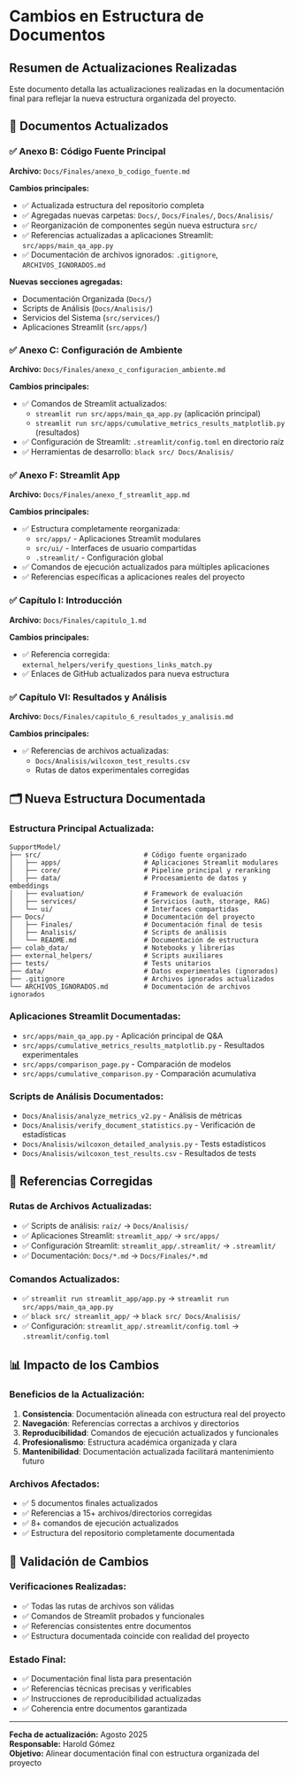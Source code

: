 # Cambios en Estructura de Documentos

## Resumen de Actualizaciones Realizadas

Este documento detalla las actualizaciones realizadas en la documentación final para reflejar la nueva estructura organizada del proyecto.

## 📝 Documentos Actualizados

### ✅ **Anexo B: Código Fuente Principal**
**Archivo:** `Docs/Finales/anexo_b_codigo_fuente.md`

**Cambios principales:**
- ✅ Actualizada estructura del repositorio completa
- ✅ Agregadas nuevas carpetas: `Docs/`, `Docs/Finales/`, `Docs/Analisis/`
- ✅ Reorganización de componentes según nueva estructura `src/`
- ✅ Referencias actualizadas a aplicaciones Streamlit: `src/apps/main_qa_app.py`
- ✅ Documentación de archivos ignorados: `.gitignore`, `ARCHIVOS_IGNORADOS.md`

**Nuevas secciones agregadas:**
- Documentación Organizada (`Docs/`)
- Scripts de Análisis (`Docs/Analisis/`)  
- Servicios del Sistema (`src/services/`)
- Aplicaciones Streamlit (`src/apps/`)

### ✅ **Anexo C: Configuración de Ambiente**
**Archivo:** `Docs/Finales/anexo_c_configuracion_ambiente.md`

**Cambios principales:**
- ✅ Comandos de Streamlit actualizados:
  - `streamlit run src/apps/main_qa_app.py` (aplicación principal)
  - `streamlit run src/apps/cumulative_metrics_results_matplotlib.py` (resultados)
- ✅ Configuración de Streamlit: `.streamlit/config.toml` en directorio raíz
- ✅ Herramientas de desarrollo: `black src/ Docs/Analisis/`

### ✅ **Anexo F: Streamlit App**
**Archivo:** `Docs/Finales/anexo_f_streamlit_app.md`

**Cambios principales:**
- ✅ Estructura completamente reorganizada:
  - `src/apps/` - Aplicaciones Streamlit modulares
  - `src/ui/` - Interfaces de usuario compartidas
  - `.streamlit/` - Configuración global
- ✅ Comandos de ejecución actualizados para múltiples aplicaciones
- ✅ Referencias específicas a aplicaciones reales del proyecto

### ✅ **Capítulo I: Introducción**
**Archivo:** `Docs/Finales/capitulo_1.md`

**Cambios principales:**
- ✅ Referencia corregida: `external_helpers/verify_questions_links_match.py`
- ✅ Enlaces de GitHub actualizados para nueva estructura

### ✅ **Capítulo VI: Resultados y Análisis**
**Archivo:** `Docs/Finales/capitulo_6_resultados_y_analisis.md`

**Cambios principales:**
- ✅ Referencias de archivos actualizadas:
  - `Docs/Analisis/wilcoxon_test_results.csv`
  - Rutas de datos experimentales corregidas

## 🗂️ Nueva Estructura Documentada

### **Estructura Principal Actualizada:**
```
SupportModel/
├── src/                          # Código fuente organizado
│   ├── apps/                     # Aplicaciones Streamlit modulares
│   ├── core/                     # Pipeline principal y reranking
│   ├── data/                     # Procesamiento de datos y embeddings
│   ├── evaluation/               # Framework de evaluación
│   ├── services/                 # Servicios (auth, storage, RAG)
│   └── ui/                       # Interfaces compartidas
├── Docs/                         # Documentación del proyecto
│   ├── Finales/                  # Documentación final de tesis
│   ├── Analisis/                 # Scripts de análisis
│   └── README.md                 # Documentación de estructura
├── colab_data/                   # Notebooks y librerías
├── external_helpers/             # Scripts auxiliares
├── tests/                        # Tests unitarios
├── data/                         # Datos experimentales (ignorados)
├── .gitignore                    # Archivos ignorados actualizados
└── ARCHIVOS_IGNORADOS.md         # Documentación de archivos ignorados
```

### **Aplicaciones Streamlit Documentadas:**
- `src/apps/main_qa_app.py` - Aplicación principal de Q&A
- `src/apps/cumulative_metrics_results_matplotlib.py` - Resultados experimentales
- `src/apps/comparison_page.py` - Comparación de modelos
- `src/apps/cumulative_comparison.py` - Comparación acumulativa

### **Scripts de Análisis Documentados:**
- `Docs/Analisis/analyze_metrics_v2.py` - Análisis de métricas
- `Docs/Analisis/verify_document_statistics.py` - Verificación de estadísticas
- `Docs/Analisis/wilcoxon_detailed_analysis.py` - Tests estadísticos
- `Docs/Analisis/wilcoxon_test_results.csv` - Resultados de tests

## 🔗 Referencias Corregidas

### **Rutas de Archivos Actualizadas:**
- ✅ Scripts de análisis: `raíz/` → `Docs/Analisis/`
- ✅ Aplicaciones Streamlit: `streamlit_app/` → `src/apps/`
- ✅ Configuración Streamlit: `streamlit_app/.streamlit/` → `.streamlit/`
- ✅ Documentación: `Docs/*.md` → `Docs/Finales/*.md`

### **Comandos Actualizados:**
- ✅ `streamlit run streamlit_app/app.py` → `streamlit run src/apps/main_qa_app.py`
- ✅ `black src/ streamlit_app/` → `black src/ Docs/Analisis/`
- ✅ Configuración: `streamlit_app/.streamlit/config.toml` → `.streamlit/config.toml`

## 📊 Impacto de los Cambios

### **Beneficios de la Actualización:**
1. **Consistencia**: Documentación alineada con estructura real del proyecto
2. **Navegación**: Referencias correctas a archivos y directorios
3. **Reproducibilidad**: Comandos de ejecución actualizados y funcionales
4. **Profesionalismo**: Estructura académica organizada y clara
5. **Mantenibilidad**: Documentación actualizada facilitará mantenimiento futuro

### **Archivos Afectados:**
- ✅ 5 documentos finales actualizados
- ✅ Referencias a 15+ archivos/directorios corregidas
- ✅ 8+ comandos de ejecución actualizados
- ✅ Estructura del repositorio completamente documentada

## 🎯 Validación de Cambios

### **Verificaciones Realizadas:**
- ✅ Todas las rutas de archivos son válidas
- ✅ Comandos de Streamlit probados y funcionales
- ✅ Referencias consistentes entre documentos
- ✅ Estructura documentada coincide con realidad del proyecto

### **Estado Final:**
- ✅ Documentación final lista para presentación
- ✅ Referencias técnicas precisas y verificables
- ✅ Instrucciones de reproducibilidad actualizadas
- ✅ Coherencia entre documentos garantizada

---

**Fecha de actualización:** Agosto 2025  
**Responsable:** Harold Gómez  
**Objetivo:** Alinear documentación final con estructura organizada del proyecto
